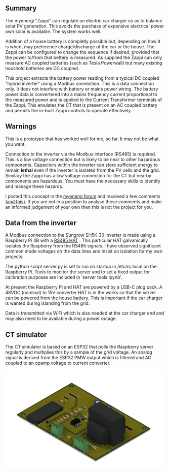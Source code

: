 ## Summary
The myenergi "Zappi" can regulate an electric car charger so as to balance solar PV generation.  This avoids the purchase of expensive electrical power own solar is available.  The system works well.  

Addition of a house battery is completly possible but, depending on how it is wired, may preference charge/discharge of the car or the house. The Zappi can be configured to change the sequence if desired, provided that the power to/from that bettery is measured.   As supplied the Zappi can only measure AC coupled batteries (such as Tesla Powerwall) but many existing houshold batteries are DC coupled.

This project extracts the battery power reading from a typical DC coupled "hybrid inverter" using a Modbus connection.  This is a data connection only.  It does not interfere with battery or mains power wiring.   The battery power data is convertered into a mains frequency current proportional to the measured power and is applied to the Current Transformer terminals of the Zappi.  This emulates the CT that is present on an AC coupled battery and permits the in-built Zappi controls to operate effectively.

## Warnings
This is a prototype that has worked well for me, so far.   It may not be what you want.

Connection to the inverter via the Modbus interface (RS485) is required.  This is a low voltage connection but is likely to be near to other hazardous components.  Capacitors within the inverter can store sufficient energy to remain **lethal** even if the inverter is isolated from the PV cells and the grid.  Similary the Zappi has a low voltage connection for the CT but nearby components are hazardous.   You must have the necessary skills to identify and manage these hazards. 

I posted this concept in the [myenergi forum](https://myenergi.info/viewtopic.php?p=132908#p132908)   and received a few comments [(and this)](https://myenergi.info/viewtopic.php?p=133013#p133013).  If you are not in a position to analyse these comments and make an informed judgement of your own then this is not the project for you.

## Data from the inverter
A Modbus connection to the Sungrow SH5K-30 inverter is made using a Raspberry Pi 4B with a [RS485 HAT](https://www.waveshare.com/rs485-can-hat-b.htm) .  This particular HAT galvanically isolates the Raspberry from the RS485 signals.  I have observed significant common mode voltages on the data lines and insist on isolation for my own projects.   

The python script server.py is set to run on startup in /etc/rc.local on the Raspberry Pi.  Tools to monitor the server and to set a fixed output for calibration purposes are included in 'server tools.ipynb'.

At present the Raspberry Pi and HAT are powered by a USB-C plug pack.  A 48VDC (nominal) to 15V converter HAT is in the works so that the server can be powered from the house battery.  This is important if the car charger is wanted during islanding from the grid.

Data is transmitted via WiFi which is also needed at the car charger end and may also need to be available during a power outage.

## CT simulator
The CT simulator is based on an ESP32 that polls the Raspberry server regularly and multiplies this by a sample of the grid voltage.  An analog signal is derived from the ESP32 PMW output which is filtered and AC coupled to an opamp voltage to current converter. 

![PCB](CT_simulator_PCB.png) 

